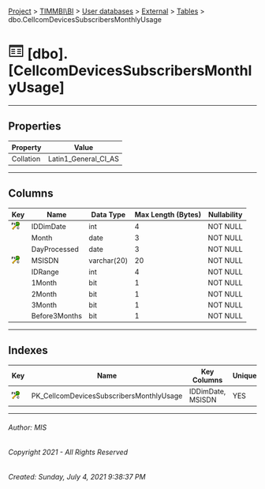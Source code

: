 #### 

[Project](../../../../index.md) > [TIMMBI\\BI](../../../index.md) > [User databases](../../index.md) > [External](../index.md) > [Tables](Tables.md) > dbo.CellcomDevicesSubscribersMonthlyUsage

# ![Tables](../../../../Images/Table32.png) [dbo].[CellcomDevicesSubscribersMonthlyUsage]

---

## <a name="#properties"></a>Properties

| Property | Value |
|---|---|
| Collation | Latin1_General_CI_AS |


---

## <a name="#columns"></a>Columns

| Key | Name | Data Type | Max Length (Bytes) | Nullability |
|---|---|---|---|---|
| [![Cluster Primary Key PK_CellcomDevicesSubscribersMonthlyUsage: IDDimDate\MSISDN](../../../../Images/pkcluster.png)](#indexes) | IDDimDate | int | 4 | NOT NULL |
|  | Month | date | 3 | NOT NULL |
|  | DayProcessed | date | 3 | NOT NULL |
| [![Cluster Primary Key PK_CellcomDevicesSubscribersMonthlyUsage: IDDimDate\MSISDN](../../../../Images/pkcluster.png)](#indexes) | MSISDN | varchar(20) | 20 | NOT NULL |
|  | IDRange | int | 4 | NOT NULL |
|  | 1Month | bit | 1 | NOT NULL |
|  | 2Month | bit | 1 | NOT NULL |
|  | 3Month | bit | 1 | NOT NULL |
|  | Before3Months | bit | 1 | NOT NULL |


---

## <a name="#indexes"></a>Indexes

| Key | Name | Key Columns | Unique |
|---|---|---|---|
| [![Cluster Primary Key PK_CellcomDevicesSubscribersMonthlyUsage: IDDimDate\MSISDN](../../../../Images/pkcluster.png)](#indexes) | PK_CellcomDevicesSubscribersMonthlyUsage | IDDimDate, MSISDN | YES |


---

###### Author:  MIS

###### Copyright 2021 - All Rights Reserved

###### Created: Sunday, July 4, 2021 9:38:37 PM

